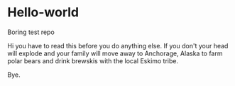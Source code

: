 # Hello-world
Boring test repo

Hi you have to read this before you do anything else.  If you don't your head will explode and your family will move away to Anchorage, Alaska to farm polar bears and drink brewskis with the local Eskimo tribe.

Bye.

